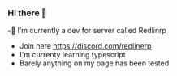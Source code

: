 ### Hi there 👋
-🔭 I’m currently a dev for server called Redlinrp
- Join here https://discord.com/redlinerp
- I'm currenty learning typescript
- Barely anything on my page has been tested

<!--
**Guccirp2/Guccirp2** is a ✨ _special_ ✨ repository because its `README.md` (this file) appears on your GitHub profile.

Here are some ideas to get you started:

- 🔭 I’m currently working on ...
- 🌱 I’m currently learning ...
- 👯 I’m looking to collaborate on ...
- 🤔 I’m looking for help with ...
- 💬 Ask me about ...
- 📫 How to reach me: ...
- 😄 Pronouns: ...
- ⚡ Fun fact: ...
-->
